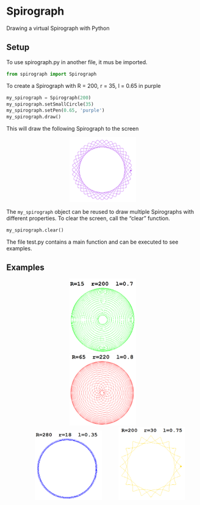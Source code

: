 # Spirograph
Drawing a virtual Spirograph with Python

## Setup

To use spirograph.py in another file, it mus be imported.
```python
from spirograph import Spirograph
```

To create a Spirograph with R = 200, r = 35, l = 0.65 in purple
```python
my_spirograph = Spirograph(200)
my_spirograph.setSmallCircle(35)
my_spirograph.setPen(0.65, 'purple')
my_spirograph.draw()
```

This will draw the following Spirograph to the screen
<p align="center">
	<img src="doc/img/spirograph0.png" alt="spirograph0" width="175">
</p>

The `my_spirograph` object can be reused to draw multiple Spirographs with different properties.
To clear the screen, call the “clear” function.

```python
my_spirograph.clear()
```

The file test.py contains a main function and can be executed to see examples.


## Examples
<p align="center">
	<img src="doc/img/spirograph1.png" alt="spirograph1" width="175" hspace="40"> <img src="doc/img/spirograph2.png" alt="spirograph2" width="175" hspace="40">
	<img src="doc/img/spirograph3.png" alt="spirograph3" width="175" hspace="40"> <img src="doc/img/spirograph4.png" alt="spirograph4" width="175">
</p>